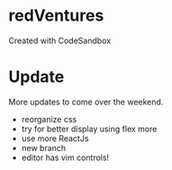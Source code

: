 # redVentures

Created with CodeSandbox

# Update

More updates to come over the weekend.

- reorganize css
- try for better display using flex more
- use more ReactJs
- new branch
- editor has vim controls!
